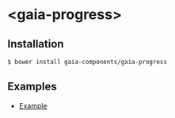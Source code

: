 # &lt;gaia-progress&gt;

## Installation

```bash
$ bower install gaia-components/gaia-progress
```

## Examples

- [Example](http://gaia-components.github.io/gaia-progress/)
